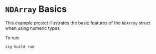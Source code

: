 # `NDArray` Basics

This example project illustrates the basic features of the `NDArray` struct when using
numeric types.

To run:

```bash
zig build run
```
